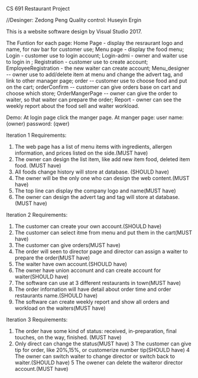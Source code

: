CS 691 Restaurant Project

//Desinger: Zedong Peng
Quality control: Huseyin Ergin

This is a website software design by Visual Studio 2017.

The Funtion for each page:
Home Page - display the resraurant logo and name, for nav bar for customer use;
Menu page - display the food menu;
Login - customer use to login account;
Login-admi - owner and waiter use to login in ;
Registration - customer use to create account;
EmployeeRegistration - the new waiter can create account;
Menu_designer -- owner use to add/delete item at menu and change the advert tag, and link to other manager page;
order -- customer use to choose food and put on the cart;
orderConfirm -- customer can give orders base on cart and choose which store;
OrderMangerPage -- owner can give the order to waiter, so that waiter can prepare the order;
Report - owner can see the weekly report about the food sell and waiter workload.





Demo:
At login page click the manger page. At manger page: 
user name:  (owner)
password:  (qwer)

Iteration 1 Requirements:
1.	The web page has a list of menu items with ingredients, allergen information, and prices listed on the side.(MUST have)
2.	The owner can design the list item, like add new item food, deleted item food. (MUST have)
3.	All foods change history will store at database. (SHOULD have) 
4.	The owner will be the only one who can design the web content.(MUST have)
5.	The top line can display the company logo and name(MUST have)
6.	The owner can design the advert tag and tag will store at database. (MUST have)


Iteration 2 Requirements:
1. The customer can create your own account.(SHOULD have)
2. The customer can select itme from menu and put them in the cart(MUST have)
3. The customer can give orders(MUST have)
4. The order will seen to director page and director can assign a waiter to prepare the order(MUST have)
5. The waiter have own account.(SHOULD have)
6. The owner have union acconunt and can create account for waiter(SHOULD have)
7. The software can use at 3 different restaurants in town(MUST have)
8. The order infornation will have detail about order time and order restaurants name.(SHOULD have)
9. The software can create weekly report and show all orders and workload on the waiters(MUST have)


Iteration 3 Requirements:
1. The order have some kind of status:  received, in-preparation, final touches, on the way, finished. (MUST have)
2. Only direct can change the status(MUST have)
3  The customer can give tip for order, like 20%,15%, or customerize number tip(SHOULD have)
4  The owner can switch waiter to  change director or switch back to waiter.(SHOULD have)
5  The owener can delete the waiteror director account.(MUST have)
